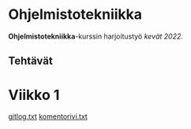 # Ohjelmistotekniikka

**Ohjelmistotekniikka**-kurssin harjoitustyö *kevät 2022*.

## Tehtävät

# Viikko 1

[gitlog.txt](https://github.com/kivistoilkka/ot-harjoitustyo/blob/master/laskarit/viikko1/gitlog.txt)
[komentorivi.txt](https://github.com/kivistoilkka/ot-harjoitustyo/blob/master/laskarit/viikko1/komentorivi.txt)
